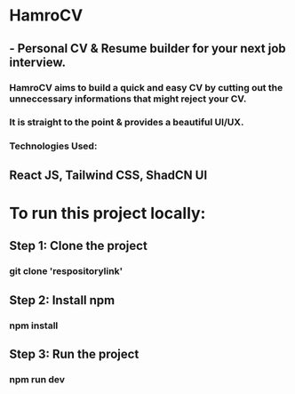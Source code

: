 # HamroCV 
## - Personal CV & Resume builder for your next job interview.

### HamroCV aims to build a quick and easy CV by cutting out the unneccessary informations that might reject your CV.
### It is straight to the point & provides a beautiful UI/UX.

### Technologies Used:
## React JS, Tailwind CSS, ShadCN UI

# To run this project locally:
## Step 1: Clone the project 
### git clone 'respositorylink'

## Step 2: Install npm
### npm install

## Step 3: Run the project
### npm run dev